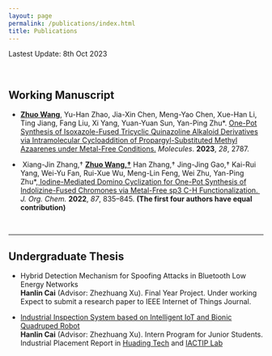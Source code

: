 ```yaml
---
layout: page
permalink: /publications/index.html
title: Publications
---
```


Lastest Update: 8th Oct 2023

<br>

## Working Manuscript

- **<u>Zhuo Wang</u>**, Yu-Han Zhao, Jia-Xin Chen, Meng-Yao Chen, Xue-Han Li, Ting Jiang, Fang Liu, Xi Yang, Yuan-Yuan Sun, Yan-Ping Zhu*. [One-Pot
   Synthesis of Isoxazole-Fused Tricyclic Quinazoline Alkaloid Derivatives
   via Intramolecular Cycloaddition of Propargyl-Substituted Methyl 
  Azaarenes under Metal-Free Conditions.](https://www.mdpi.com/1420-3049/28/6/2787/htm) *Molecules*. **2023**, *28*, 2787.

-  Xiang-Jin Zhang,† **<u>Zhuo Wang,†</u>** Han Zhang,† Jing-Jing Gao,† Kai-Rui Yang, Wei-Yu Fan, Rui-Xue Wu, Meng-Lin Feng, Wei Zhu, Yan-Ping Zhu*,[ Iodine-Mediated Domino Cyclization for One-Pot Synthesis of Indolizine-Fused Chromones via Metal-Free sp3 C-H Functionalization. ](https://pubs.acs.org/doi/10.1021/acs.joc.1c02508) *J. Org. Chem.* **2022**, *87*, 835–845. **(The first four authors have equal contribution)**
  
  <br>

---

## Undergraduate Thesis

- Hybrid Detection Mechanism for Spoofing Attacks in Bluetooth Low Energy Networks<br>**Hanlin Cai** (Advisor: Zhezhuang Xu). Final Year Project. Under working<br>Expect to submit a research paper to IEEE Internet of Things Journal.

- [Industrial Inspection System based on Intelligent IoT and Bionic Quadruped Robot](https://caihanlin.com/mypaper/thesis/IP-report.pdf)<br>**Hanlin Cai** (Advisor: Zhezhuang Xu). Intern Program for Junior Students.<br>Industrial Placement Report in [Huading Tech](http://www.hdim.com.cn/) and [IACTIP Lab](https://dqxy.fzu.edu.cn/info/1023/2571.htm)<br>
  
  <br>

